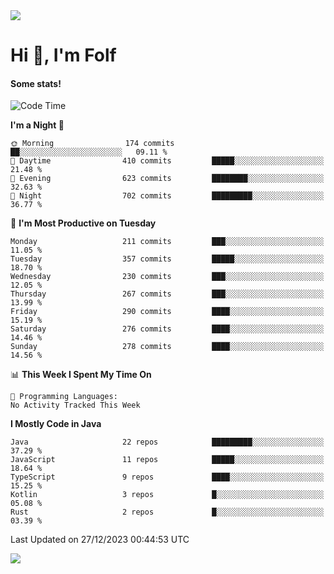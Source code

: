 <img src="https://komarev.com/ghpvc/?username=itsfolf"/>
<h1>Hi 👋, I'm Folf</h1>


#### Some stats!
<!--START_SECTION:waka-->
![Code Time](http://img.shields.io/badge/Code%20Time-2%2C075%20hrs%2058%20mins-blue)

**I'm a Night 🦉** 

```text
🌞 Morning                174 commits         ██░░░░░░░░░░░░░░░░░░░░░░░   09.11 % 
🌆 Daytime                410 commits         █████░░░░░░░░░░░░░░░░░░░░   21.48 % 
🌃 Evening                623 commits         ████████░░░░░░░░░░░░░░░░░   32.63 % 
🌙 Night                  702 commits         █████████░░░░░░░░░░░░░░░░   36.77 % 
```
📅 **I'm Most Productive on Tuesday** 

```text
Monday                   211 commits         ███░░░░░░░░░░░░░░░░░░░░░░   11.05 % 
Tuesday                  357 commits         █████░░░░░░░░░░░░░░░░░░░░   18.70 % 
Wednesday                230 commits         ███░░░░░░░░░░░░░░░░░░░░░░   12.05 % 
Thursday                 267 commits         ███░░░░░░░░░░░░░░░░░░░░░░   13.99 % 
Friday                   290 commits         ████░░░░░░░░░░░░░░░░░░░░░   15.19 % 
Saturday                 276 commits         ████░░░░░░░░░░░░░░░░░░░░░   14.46 % 
Sunday                   278 commits         ████░░░░░░░░░░░░░░░░░░░░░   14.56 % 
```


📊 **This Week I Spent My Time On** 

```text
💬 Programming Languages: 
No Activity Tracked This Week
```

**I Mostly Code in Java** 

```text
Java                     22 repos            █████████░░░░░░░░░░░░░░░░   37.29 % 
JavaScript               11 repos            █████░░░░░░░░░░░░░░░░░░░░   18.64 % 
TypeScript               9 repos             ████░░░░░░░░░░░░░░░░░░░░░   15.25 % 
Kotlin                   3 repos             █░░░░░░░░░░░░░░░░░░░░░░░░   05.08 % 
Rust                     2 repos             █░░░░░░░░░░░░░░░░░░░░░░░░   03.39 % 
```




 Last Updated on 27/12/2023 00:44:53 UTC
<!--END_SECTION:waka-->
<a src="https://discord.com/users/1090088995976925305"><img src="https://lanyard-profile-readme.vercel.app/api/1090088995976925305"/></a></td> 
